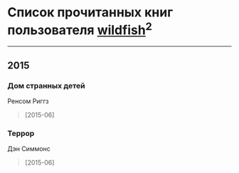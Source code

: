 # Список прочитанных книг пользователя [wildfish](https://www.facebook.com/app_scoped_user_id/870030236405050/)<sup>2</sup>
---

## 2015

### Дом странных детей
Ренсом Риггз
> [2015-06] 


### Террор
Дэн Симмонс
> [2015-06] 



